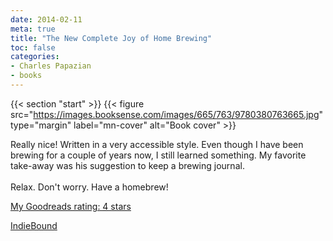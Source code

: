 ```yaml
---
date: 2014-02-11
meta: true
title: "The New Complete Joy of Home Brewing"
toc: false
categories:
- Charles Papazian
- books
---
```


{{< section "start" >}}
{{< figure src="https://images.booksense.com/images/665/763/9780380763665.jpg" type="margin" label="mn-cover" alt="Book cover" >}}

Really nice! Written in a very accessible style. Even though I have been brewing for a couple of years now, I still learned something. My favorite take-away was his suggestion to keep a brewing journal.<br /><br />Relax. Don't worry. Have a homebrew!

[My Goodreads rating: 4 stars](https://www.goodreads.com/review/show/842205648)  

[IndieBound](https://www.indiebound.org/book/9780380763665)
